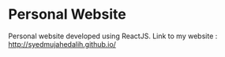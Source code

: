 # Personal Website

Personal website developed using ReactJS. 
Link to my website : http://syedmujahedalih.github.io/ 

